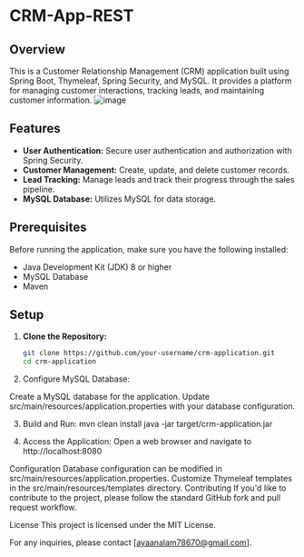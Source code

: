 # CRM-App-REST

## Overview

This is a Customer Relationship Management (CRM) application built using Spring Boot, Thymeleaf, Spring Security, and MySQL. It provides a platform for managing customer interactions, tracking leads, and maintaining customer information.
![image](https://github.com/ayaan07alam/CRM-App-REST/assets/77435615/45cbbe3a-cc14-4c62-90ab-4c2e39f6a378)

## Features

- **User Authentication:** Secure user authentication and authorization with Spring Security.
- **Customer Management:** Create, update, and delete customer records.
- **Lead Tracking:** Manage leads and track their progress through the sales pipeline.
- **MySQL Database:** Utilizes MySQL for data storage.

## Prerequisites

Before running the application, make sure you have the following installed:

- Java Development Kit (JDK) 8 or higher
- MySQL Database
- Maven

## Setup

1. **Clone the Repository:**
   ```bash
   git clone https://github.com/your-username/crm-application.git
   cd crm-application

2. Configure MySQL Database:

Create a MySQL database for the application.
Update src/main/resources/application.properties with your database configuration.

3. Build and Run:
   mvn clean install
   java -jar target/crm-application.jar

4. Access the Application:
Open a web browser and navigate to http://localhost:8080

Configuration
Database configuration can be modified in src/main/resources/application.properties.
Customize Thymeleaf templates in the src/main/resources/templates directory.
Contributing
If you'd like to contribute to the project, please follow the standard GitHub fork and pull request workflow.

License
This project is licensed under the MIT License.

For any inquiries, please contact [ayaanalam78670@gmail.com].



